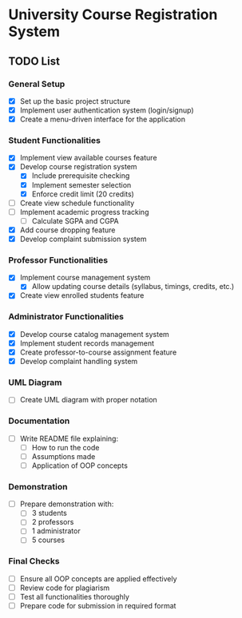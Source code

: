 
# University Course Registration System

## TODO List

### General Setup
- [x] Set up the basic project structure
- [x] Implement user authentication system (login/signup)
- [x] Create a menu-driven interface for the application

### Student Functionalities
- [x] Implement view available courses feature
- [x] Develop course registration system
  - [x] Include prerequisite checking
  - [x] Implement semester selection
  - [x] Enforce credit limit (20 credits)
- [ ] Create view schedule functionality
- [ ] Implement academic progress tracking
  - [ ] Calculate SGPA and CGPA
- [x] Add course dropping feature
- [x] Develop complaint submission system

### Professor Functionalities
- [x] Implement course management system
  - [x] Allow updating course details (syllabus, timings, credits, etc.)
- [x] Create view enrolled students feature

### Administrator Functionalities
- [x] Develop course catalog management system
- [x] Implement student records management
- [x] Create professor-to-course assignment feature
- [x] Develop complaint handling system

### UML Diagram
- [ ] Create UML diagram with proper notation

### Documentation
- [ ] Write README file explaining:
  - [ ] How to run the code
  - [ ] Assumptions made
  - [ ] Application of OOP concepts

### Demonstration
- [ ] Prepare demonstration with:
  - [ ] 3 students
  - [ ] 2 professors
  - [ ] 1 administrator
  - [ ] 5 courses

### Final Checks
- [ ] Ensure all OOP concepts are applied effectively
- [ ] Review code for plagiarism
- [ ] Test all functionalities thoroughly
- [ ] Prepare code for submission in required format
